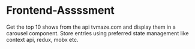 # Frontend-Assssment
Get the top 10 shows from the api tvmaze.com and display them in a carousel component. Store entries using preferred state management like context api, redux, mobx etc.
